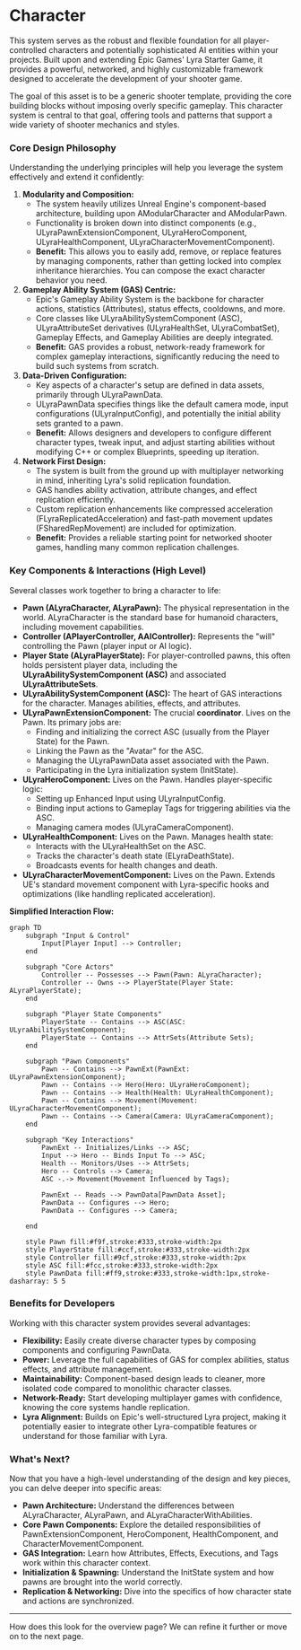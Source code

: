 # Character

This system serves as the robust and flexible foundation for all player-controlled characters and potentially sophisticated AI entities within your projects. Built upon and extending Epic Games' Lyra Starter Game, it provides a powerful, networked, and highly customizable framework designed to accelerate the development of your shooter game.

The goal of this asset is to be a generic shooter template, providing the core building blocks without imposing overly specific gameplay. This character system is central to that goal, offering tools and patterns that support a wide variety of shooter mechanics and styles.

### Core Design Philosophy

Understanding the underlying principles will help you leverage the system effectively and extend it confidently:

1. **Modularity and Composition:**
   * The system heavily utilizes Unreal Engine's component-based architecture, building upon AModularCharacter and AModularPawn.
   * Functionality is broken down into distinct components (e.g., ULyraPawnExtensionComponent, ULyraHeroComponent, ULyraHealthComponent, ULyraCharacterMovementComponent).
   * **Benefit:** This allows you to easily add, remove, or replace features by managing components, rather than getting locked into complex inheritance hierarchies. You can compose the exact character behavior you need.
2. **Gameplay Ability System (GAS) Centric:**
   * Epic's Gameplay Ability System is the backbone for character actions, statistics (Attributes), status effects, cooldowns, and more.
   * Core classes like ULyraAbilitySystemComponent (ASC), ULyraAttributeSet derivatives (ULyraHealthSet, ULyraCombatSet), Gameplay Effects, and Gameplay Abilities are deeply integrated.
   * **Benefit:** GAS provides a robust, network-ready framework for complex gameplay interactions, significantly reducing the need to build such systems from scratch.
3. **Data-Driven Configuration:**
   * Key aspects of a character's setup are defined in data assets, primarily through ULyraPawnData.
   * ULyraPawnData specifies things like the default camera mode, input configurations (ULyraInputConfig), and potentially the initial ability sets granted to a pawn.
   * **Benefit:** Allows designers and developers to configure different character types, tweak input, and adjust starting abilities without modifying C++ or complex Blueprints, speeding up iteration.
4. **Network First Design:**
   * The system is built from the ground up with multiplayer networking in mind, inheriting Lyra's solid replication foundation.
   * GAS handles ability activation, attribute changes, and effect replication efficiently.
   * Custom replication enhancements like compressed acceleration (FLyraReplicatedAcceleration) and fast-path movement updates (FSharedRepMovement) are included for optimization.
   * **Benefit:** Provides a reliable starting point for networked shooter games, handling many common replication challenges.

### Key Components & Interactions (High Level)

Several classes work together to bring a character to life:

* **Pawn (ALyraCharacter, ALyraPawn):** The physical representation in the world. ALyraCharacter is the standard base for humanoid characters, including movement capabilities.
* **Controller (APlayerController, AAIController):** Represents the "will" controlling the Pawn (player input or AI logic).
* **Player State (ALyraPlayerState):** For player-controlled pawns, this often holds persistent player data, including the **ULyraAbilitySystemComponent (ASC)** and associated **ULyraAttributeSets**.
* **ULyraAbilitySystemComponent (ASC):** The heart of GAS interactions for the character. Manages abilities, effects, and attributes.
* **ULyraPawnExtensionComponent:** The crucial **coordinator**. Lives on the Pawn. Its primary jobs are:
  * Finding and initializing the correct ASC (usually from the Player State) for the Pawn.
  * Linking the Pawn as the "Avatar" for the ASC.
  * Managing the ULyraPawnData asset associated with the Pawn.
  * Participating in the Lyra initialization system (InitState).
* **ULyraHeroComponent:** Lives on the Pawn. Handles player-specific logic:
  * Setting up Enhanced Input using ULyraInputConfig.
  * Binding input actions to Gameplay Tags for triggering abilities via the ASC.
  * Managing camera modes (ULyraCameraComponent).
* **ULyraHealthComponent:** Lives on the Pawn. Manages health state:
  * Interacts with the ULyraHealthSet on the ASC.
  * Tracks the character's death state (ELyraDeathState).
  * Broadcasts events for health changes and death.
* **ULyraCharacterMovementComponent:** Lives on the Pawn. Extends UE's standard movement component with Lyra-specific hooks and optimizations (like handling replicated acceleration).

**Simplified Interaction Flow:**

```mermaid
graph TD
    subgraph "Input & Control"
        Input[Player Input] --> Controller;
    end

    subgraph "Core Actors"
        Controller -- Possesses --> Pawn(Pawn: ALyraCharacter);
        Controller -- Owns --> PlayerState(Player State: ALyraPlayerState);
    end

    subgraph "Player State Components"
        PlayerState -- Contains --> ASC(ASC: ULyraAbilitySystemComponent);
        PlayerState -- Contains --> AttrSets(Attribute Sets);
    end

    subgraph "Pawn Components"
        Pawn -- Contains --> PawnExt(PawnExt: ULyraPawnExtensionComponent);
        Pawn -- Contains --> Hero(Hero: ULyraHeroComponent);
        Pawn -- Contains --> Health(Health: ULyraHealthComponent);
        Pawn -- Contains --> Movement(Movement: ULyraCharacterMovementComponent);
        Pawn -- Contains --> Camera(Camera: ULyraCameraComponent);
    end

    subgraph "Key Interactions"
        PawnExt -- Initializes/Links --> ASC;
        Input --> Hero -- Binds Input To --> ASC;
        Health -- Monitors/Uses --> AttrSets;
        Hero -- Controls --> Camera;
        ASC -.-> Movement(Movement Influenced by Tags);

        PawnExt -- Reads --> PawnData[PawnData Asset];
        PawnData -- Configures --> Hero;
        PawnData -- Configures --> Camera;

    end

    style Pawn fill:#f9f,stroke:#333,stroke-width:2px
    style PlayerState fill:#ccf,stroke:#333,stroke-width:2px
    style Controller fill:#9cf,stroke:#333,stroke-width:2px
    style ASC fill:#fcc,stroke:#333,stroke-width:2px
    style PawnData fill:#ff9,stroke:#333,stroke-width:1px,stroke-dasharray: 5 5
```

### Benefits for Developers

Working with this character system provides several advantages:

* **Flexibility:** Easily create diverse character types by composing components and configuring PawnData.
* **Power:** Leverage the full capabilities of GAS for complex abilities, status effects, and attribute management.
* **Maintainability:** Component-based design leads to cleaner, more isolated code compared to monolithic character classes.
* **Network-Ready:** Start developing multiplayer games with confidence, knowing the core systems handle replication.
* **Lyra Alignment:** Builds on Epic's well-structured Lyra project, making it potentially easier to integrate other Lyra-compatible features or understand for those familiar with Lyra.

### What's Next?

Now that you have a high-level understanding of the design and key pieces, you can delve deeper into specific areas:

* **Pawn Architecture:** Understand the differences between ALyraCharacter, ALyraPawn, and ALyraCharacterWithAbilities.
* **Core Pawn Components:** Explore the detailed responsibilities of PawnExtensionComponent, HeroComponent, HealthComponent, and CharacterMovementComponent.
* **GAS Integration:** Learn how Attributes, Effects, Executions, and Tags work within this character context.
* **Initialization & Spawning:** Understand the InitState system and how pawns are brought into the world correctly.
* **Replication & Networking:** Dive into the specifics of how character state and actions are synchronized.

***

How does this look for the overview page? We can refine it further or move on to the next page.
